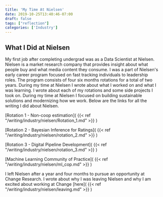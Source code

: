 ```yaml
---
title: 'My Time At Nielsen'
date: 2019-10-25T13:40:46-07:00
draft: false
tags: ["reflection"]
categories: ['Industry']
---
```



## What I Did at Nielsen
My first job after completing undergrad was as a Data Scientist at Nielsen. Nielsen is a market research company that provides insight about what people buy and what media content they consume. I was a part of Nielsen's early career program focused on fast tracking individuals to leadership roles. The program consists of four six months rotations for a total of two years. During my time at Nielsen I wrote about what I worked on and what I was learning. I wrote about each of my rotations and some side projects I took on. During my time at Nielsen I focused on building sustainable solutions and modernizing how we work. Below are the links for all the writing I did about Nielsen.

[Rotation 1 - Non-coop estimation](
    {{< ref  "/writing/industry/nielsen/Rotation_1.md"  >}} )

[Rotation 2 - Bayesian Inference for Ratings](
    {{< ref  "/writing/industry/nielsen/rotation_2.md"  >}} )

[Rotation 3 - Digital Pipeline Development](
    {{< ref  "/writing/industry/nielsen/rotation_3.md"  >}} )

[Machine Learning Community of Practice](
    {{< ref  "/writing/industry/nielsen/ml_cop.md"  >}} )

I left Nielsen after a year and four months to pursue an opportunity at Change Research. I wrote about why I was leaving Nielsen and why I am excited about working at Change [here](
    {{< ref  "/writing/industry/nielsen/leaving.md"  >}} )


